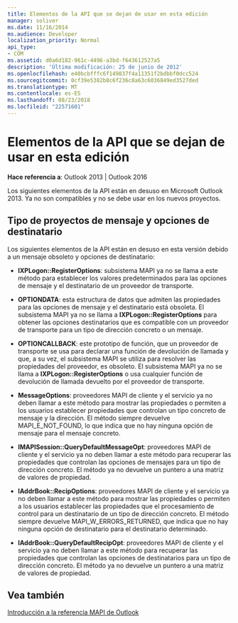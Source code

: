 ```yaml
---
title: Elementos de la API que se dejan de usar en esta edición
manager: soliver
ms.date: 11/16/2014
ms.audience: Developer
localization_priority: Normal
api_type:
- COM
ms.assetid: d0a6d182-961c-4496-a3bd-f643612527a5
description: 'Última modificación: 25 de junio de 2012'
ms.openlocfilehash: e40bcbfffc6f149837f4a11351f2bdbbf0dcc524
ms.sourcegitcommit: 0cf39e5382b8c6f236c8a63c6036849ed3527ded
ms.translationtype: MT
ms.contentlocale: es-ES
ms.lasthandoff: 08/23/2018
ms.locfileid: "22571601"
---
```

# <a name="api-elements-deprecated-in-this-edition"></a>Elementos de la API que se dejan de usar en esta edición

  
  
**Hace referencia a**: Outlook 2013 | Outlook 2016 
  
Los siguientes elementos de la API están en desuso en Microsoft Outlook 2013. Ya no son compatibles y no se debe usar en los nuevos proyectos.
  
## <a name="deprecation-of-message-and-recipient-options"></a>Tipo de proyectos de mensaje y opciones de destinatario

Los siguientes elementos de la API están en desuso en esta versión debido a un mensaje obsoleto y opciones de destinatario:
  
- **IXPLogon::RegisterOptions**: subsistema MAPI ya no se llama a este método para establecer los valores predeterminados para las opciones de mensaje y el destinatario de un proveedor de transporte.
    
- **OPTIONDATA**: esta estructura de datos que admiten las propiedades para las opciones de mensaje y el destinatario está obsoleta. El subsistema MAPI ya no se llama a **IXPLogon::RegisterOptions** para obtener las opciones destinatarios que es compatible con un proveedor de transporte para un tipo de dirección concreto o un mensaje. 
    
- **OPTIONCALLBACK**: este prototipo de función, que un proveedor de transporte se usa para declarar una función de devolución de llamada y que, a su vez, el subsistema MAPI se utiliza para resolver las propiedades del proveedor, es obsoleto. El subsistema MAPI ya no se llama a **IXPLogon::RegisterOptions** o usa cualquier función de devolución de llamada devuelto por el proveedor de transporte. 
    
- **MessageOptions**: proveedores MAPI de cliente y el servicio ya no deben llamar a este método para mostrar las propiedades o permiten a los usuarios establecer propiedades que controlan un tipo concreto de mensaje y la dirección. El método siempre devuelve MAPI_E_NOT_FOUND, lo que indica que no hay ninguna opción de mensaje para el mensaje concreto.
    
- **IMAPISession::QueryDefaultMessageOpt**: proveedores MAPI de cliente y el servicio ya no deben llamar a este método para recuperar las propiedades que controlan las opciones de mensajes para un tipo de dirección concreto. El método ya no devuelve un puntero a una matriz de valores de propiedad.
    
- **IAddrBook::RecipOptions**: proveedores MAPI de cliente y el servicio ya no deben llamar a este método para mostrar las propiedades o permiten a los usuarios establecer las propiedades que el procesamiento de control para un destinatario de un tipo de dirección concreto. El método siempre devuelve MAPI_W_ERRORS_RETURNED, que indica que no hay ninguna opción de destinatario para el destinatario determinado.
    
- **IAddrBook::QueryDefaultRecipOpt**: proveedores MAPI de cliente y el servicio ya no deben llamar a este método para recuperar las propiedades que controlan las opciones de destinatarios para un tipo de dirección concreto. El método ya no devuelve un puntero a una matriz de valores de propiedad.
    
## <a name="see-also"></a>Vea también



[Introducción a la referencia MAPI de Outlook](getting-started-with-the-outlook-mapi-reference.md)

